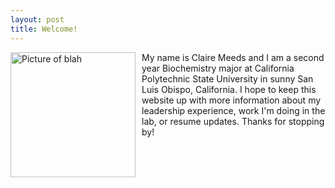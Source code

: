 ```yaml
---
layout: post
title: Welcome!
---
```

<img src="{{site.baseurl}}/images/CEM.jpg" alt="Picture of blah" width="200" style="float: left; margin-top: 0px; margin-right: 10px" />
My name is Claire Meeds and I am a second year Biochemistry major at California Polytechnic State University in sunny San Luis Obispo, California. I hope to keep this website up with more information about my leadership experience, work I'm doing in the lab, or resume updates. Thanks for stopping by!

